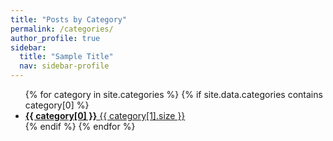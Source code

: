 ```yaml
---
title: "Posts by Category"
permalink: /categories/
author_profile: true
sidebar:
  title: "Sample Title"
  nav: sidebar-profile
---
```

<ul class="taxonomy__index">
    {% for category in site.categories %}
       {% if site.data.categories contains category[0] %}
        <li>
          <a href="{{category[0]}}">
            <strong>{{ category[0] }}</strong> <span class="taxonomy__count">{{ category[1].size }}</span>
          </a>
        </li>
      {% endif %}
    {% endfor %}
</ul>